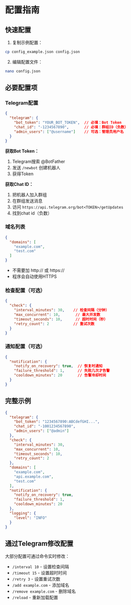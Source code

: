 # 配置指南

## 快速配置

1. 复制示例配置：
```bash
cp config_example.json config.json
```

2. 编辑配置文件：
```bash
nano config.json
```

## 必要配置项

### Telegram配置
```json
{
  "telegram": {
    "bot_token": "YOUR_BOT_TOKEN",  // 必填：Bot Token
    "chat_id": "-1234567890",       // 必填：群组ID（负数）
    "admin_users": ["@username"]    // 可选：管理员用户名
  }
}
```

**获取Bot Token：**
1. Telegram搜索 @BotFather
2. 发送 `/newbot` 创建机器人
3. 获得Token

**获取Chat ID：**
1. 把机器人加入群组
2. 在群组发送消息
3. 访问 `https://api.telegram.org/bot<TOKEN>/getUpdates`
4. 找到chat id（负数）

### 域名列表
```json
{
  "domains": [
    "example.com",
    "test.com"
  ]
}
```
- 不需要加 http:// 或 https://
- 程序会自动使用HTTPS

### 检查配置（可选）
```json
{
  "check": {
    "interval_minutes": 30,    // 检查间隔（分钟）
    "max_concurrent": 10,       // 最大并发数
    "timeout_seconds": 10,      // 超时时间（秒）
    "retry_count": 2           // 重试次数
  }
}
```

### 通知配置（可选）
```json
{
  "notification": {
    "notify_on_recovery": true,  // 恢复时通知
    "failure_threshold": 1,      // 失败几次才告警
    "cooldown_minutes": 20       // 告警冷却时间
  }
}
```

## 完整示例

```json
{
  "telegram": {
    "bot_token": "1234567890:ABCdefGHI...",
    "chat_id": "-1001234567890",
    "admin_users": ["@admin"]
  },
  "check": {
    "interval_minutes": 30,
    "max_concurrent": 10,
    "timeout_seconds": 10,
    "retry_count": 2
  },
  "domains": [
    "example.com",
    "api.example.com",
    "test.com"
  ],
  "notification": {
    "notify_on_recovery": true,
    "failure_threshold": 1,
    "cooldown_minutes": 20
  },
  "logging": {
    "level": "INFO"
  }
}
```

## 通过Telegram修改配置

大部分配置可通过命令实时修改：

- `/interval 10` - 设置检查间隔
- `/timeout 15` - 设置超时时间
- `/retry 3` - 设置重试次数
- `/add example.com` - 添加域名
- `/remove example.com` - 删除域名
- `/reload` - 重新加载配置